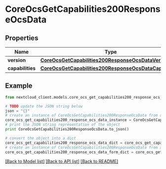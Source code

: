 # CoreOcsGetCapabilities200ResponseOcsData


## Properties
Name | Type | Description | Notes
------------ | ------------- | ------------- | -------------
**version** | [**CoreOcsGetCapabilities200ResponseOcsDataVersion**](CoreOcsGetCapabilities200ResponseOcsDataVersion.md) |  | 
**capabilities** | [**CoreOcsGetCapabilities200ResponseOcsDataCapabilities**](CoreOcsGetCapabilities200ResponseOcsDataCapabilities.md) |  | 

## Example

```python
from nextcloud_client.models.core_ocs_get_capabilities200_response_ocs_data import CoreOcsGetCapabilities200ResponseOcsData

# TODO update the JSON string below
json = "{}"
# create an instance of CoreOcsGetCapabilities200ResponseOcsData from a JSON string
core_ocs_get_capabilities200_response_ocs_data_instance = CoreOcsGetCapabilities200ResponseOcsData.from_json(json)
# print the JSON string representation of the object
print CoreOcsGetCapabilities200ResponseOcsData.to_json()

# convert the object into a dict
core_ocs_get_capabilities200_response_ocs_data_dict = core_ocs_get_capabilities200_response_ocs_data_instance.to_dict()
# create an instance of CoreOcsGetCapabilities200ResponseOcsData from a dict
core_ocs_get_capabilities200_response_ocs_data_form_dict = core_ocs_get_capabilities200_response_ocs_data.from_dict(core_ocs_get_capabilities200_response_ocs_data_dict)
```
[[Back to Model list]](../README.md#documentation-for-models) [[Back to API list]](../README.md#documentation-for-api-endpoints) [[Back to README]](../README.md)


